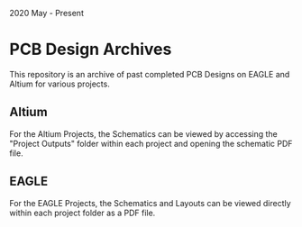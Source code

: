 2020 May - Present
# PCB Design Archives

This repository is an archive of past completed PCB Designs on EAGLE and Altium for various projects.

## Altium

For the Altium Projects, the Schematics can be viewed by accessing the "Project Outputs" folder within each project and opening the schematic PDF file.

## EAGLE

For the EAGLE Projects, the Schematics and Layouts can be viewed directly within each project folder as a PDF file.